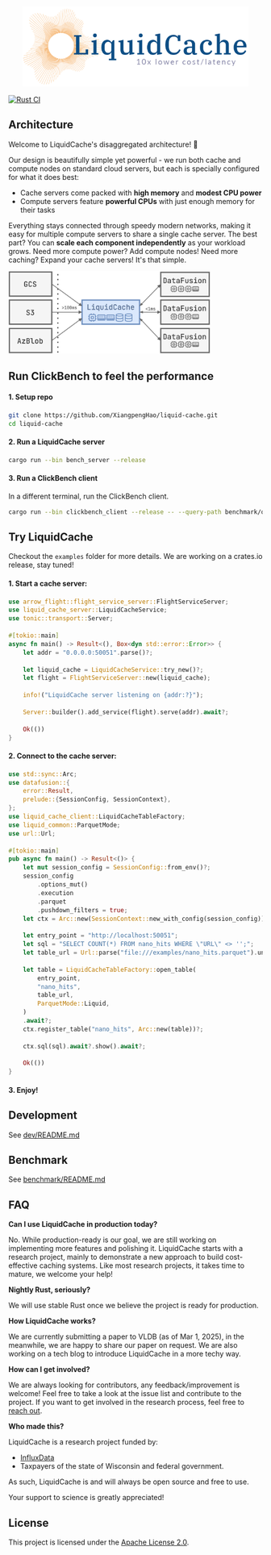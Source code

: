 <p align="center"> <img src="/dev/doc/logo.png" alt="liquid_cache_logo" width="450"/> </p>


[![Rust CI](https://github.com/XiangpengHao/liquid-cache/actions/workflows/ci.yml/badge.svg)](https://github.com/XiangpengHao/liquid-cache/actions/workflows/ci.yml)

## Architecture

Welcome to LiquidCache's disaggregated architecture! 🚀

Our design is beautifully simple yet powerful - we run both cache and compute nodes on standard cloud servers, but each is specially configured for what it does best:

- Cache servers come packed with **high memory** and **modest CPU power**
- Compute servers feature **powerful CPUs** with just enough memory for their tasks

Everything stays connected through speedy modern networks, making it easy for multiple compute servers to share a single cache server. 
The best part? You can **scale each component independently** as your workload grows. Need more compute power? Add compute nodes! Need more caching? Expand your cache servers! It's that simple.

<img src="/dev/doc/arch.png" alt="architecture" width="400"/>


## Run ClickBench to feel the performance

#### 1. Setup repo
```bash
git clone https://github.com/XiangpengHao/liquid-cache.git
cd liquid-cache
```

#### 2. Run a LiquidCache server
```bash
cargo run --bin bench_server --release
```

#### 3. Run a ClickBench client
In a different terminal, run the ClickBench client.
```bash
cargo run --bin clickbench_client --release -- --query-path benchmark/queries.sql --file examples/nano_hits.parquet
```

## Try LiquidCache
Checkout the `examples` folder for more details. We are working on a crates.io release, stay tuned!

#### 1. Start a cache server:
```rust
use arrow_flight::flight_service_server::FlightServiceServer;
use liquid_cache_server::LiquidCacheService;
use tonic::transport::Server;

#[tokio::main]
async fn main() -> Result<(), Box<dyn std::error::Error>> {
    let addr = "0.0.0.0:50051".parse()?;

    let liquid_cache = LiquidCacheService::try_new()?;
    let flight = FlightServiceServer::new(liquid_cache);

    info!("LiquidCache server listening on {addr:?}");

    Server::builder().add_service(flight).serve(addr).await?;

    Ok(())
}
```

#### 2. Connect to the cache server:
```rust
use std::sync::Arc;
use datafusion::{
    error::Result,
    prelude::{SessionConfig, SessionContext},
};
use liquid_cache_client::LiquidCacheTableFactory;
use liquid_common::ParquetMode;
use url::Url;

#[tokio::main]
pub async fn main() -> Result<()> {
    let mut session_config = SessionConfig::from_env()?;
    session_config
        .options_mut()
        .execution
        .parquet
        .pushdown_filters = true;
    let ctx = Arc::new(SessionContext::new_with_config(session_config));

    let entry_point = "http://localhost:50051";
    let sql = "SELECT COUNT(*) FROM nano_hits WHERE \"URL\" <> '';";
    let table_url = Url::parse("file:///examples/nano_hits.parquet").unwrap();

    let table = LiquidCacheTableFactory::open_table(
        entry_point,
        "nano_hits",
        table_url,
        ParquetMode::Liquid,
    )
    .await?;
    ctx.register_table("nano_hits", Arc::new(table))?;

    ctx.sql(sql).await?.show().await?;

    Ok(())
}
```

#### 3. Enjoy!


## Development

See [dev/README.md](./dev/README.md)

## Benchmark

See [benchmark/README.md](./benchmark/README.md)

## FAQ

**Can I use LiquidCache in production today?**

No. While production-ready is our goal, we are still working on implementing more features and polishing it.
LiquidCache starts with a research project, mainly to demonstrate a new approach to build cost-effective caching systems. Like most research projects, it takes time to mature, we welcome your help!

**Nightly Rust, seriously?**

We will use stable Rust once we believe the project is ready for production.

**How LiquidCache works?**

We are currently submitting a paper to VLDB (as of Mar 1, 2025), in the meanwhile, we are happy to share our paper on request.
We are also working on a tech blog to introduce LiquidCache in a more techy way.

**How can I get involved?**

We are always looking for contributors, any feedback/improvement is welcome! Feel free to take a look at the issue list and contribute to the project.
If you want to get involved in the research process, feel free to [reach out](https://haoxp.xyz/work-with-me/).

**Who made this?**

LiquidCache is a research project funded by:
- [InfluxData](https://www.influxdata.com/)
- Taxpayers of the state of Wisconsin and federal government. 

As such, LiquidCache is and will always be open source and free to use.

Your support to science is greatly appreciated!

## License

This project is licensed under the [Apache License 2.0](./LICENSE).
